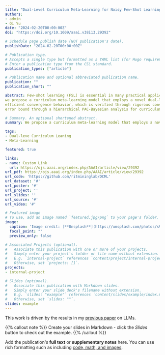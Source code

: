 ```yaml
---
title: "Dual-Level Curriculum Meta-Learning for Noisy Few-Shot Learning Tasks"
authors:
- admin
- Qi Yu
date: "2024-02-20T00:00:00Z"
doi: "https://doi.org/10.1609/aaai.v38i13.29392"

# Schedule page publish date (NOT publication's date).
publishDate: "2024-02-20T00:00:00Z"

# Publication type.
# Accepts a single type but formatted as a YAML list (for Hugo requirements).
# Enter a publication type from the CSL standard.
publication_types: ["article"]

# Publication name and optional abbreviated publication name.
publication: ""
publication_short: ""

abstract: Few-shot learning (FSL) is essential in many practical applications. However, the limited training examples make the models more vulnerable to label noise, which can lead to poor generalization capability. To address this critical challenge,
we propose a curriculum meta-learning model that employs a novel dual-level class-example sampling strategy to create a robust curriculum for adaptive task distribution formulation and robust model training. The dual-level framework proposes a heuristic class sampling criterion that measures pairwise class boundary complexity to form a class curriculum; it uses effective example sampling through an under-trained proxy model to form an example curriculum. By utilizing both class-level and example-level information, our approach is more robust to handle limited training data and noisy labels that commonly occur in few-shot learning tasks. The model has
efficient convergence behavior, which is verified through rigorous convergence analysis. Additionally, we establish a novel
error bound through a hierarchical PAC-Bayesian analysis for curriculum meta-learning under noise. We conduct extensive experiments that demonstrate the effectiveness of our framework in outperforming existing noisy few-shot learning methods under various few-shot classification benchmarks. Our code is available at https://github.com/ritmininglab/DCML.

# Summary. An optional shortened abstract.
summary: We propose a curriculum meta-learning model that employs a novel dual-level class-example sampling strategy to create a robust curriculum for adaptive task distribution formulation and robust model training.

tags:
- Dual-leve Curriculum Leaning
- Meta-Learning

featured: true

links:
- name: Custom Link
  url: https://ojs.aaai.org/index.php/AAAI/article/view/29392
url_pdf: https://ojs.aaai.org/index.php/AAAI/article/view/29392
url_code: 'https://github.com/ritmininglab/DCML'
url_dataset: '#'
url_poster: '#'
url_project: ''
url_slides: ''
url_source: '#'
url_video: '#'

# Featured image
# To use, add an image named `featured.jpg/png` to your page's folder. 
image:
  caption: 'Image credit: [**Unsplash**](https://unsplash.com/photos/s9CC2SKySJM)'
  focal_point: ""
  preview_only: false

# Associated Projects (optional).
#   Associate this publication with one or more of your projects.
#   Simply enter your project's folder or file name without extension.
#   E.g. `internal-project` references `content/project/internal-project/index.md`.
#   Otherwise, set `projects: []`.
projects:
- internal-project

# Slides (optional).
#   Associate this publication with Markdown slides.
#   Simply enter your slide deck's filename without extension.
#   E.g. `slides: "example"` references `content/slides/example/index.md`.
#   Otherwise, set `slides: ""`.
slides: example
---
```


This work is driven by the results in my [previous paper](/publication/conference-paper/) on LLMs.

{{% callout note %}}
Create your slides in Markdown - click the *Slides* button to check out the example.
{{% /callout %}}

Add the publication's **full text** or **supplementary notes** here. You can use rich formatting such as including [code, math, and images](https://docs.hugoblox.com/content/writing-markdown-latex/).
